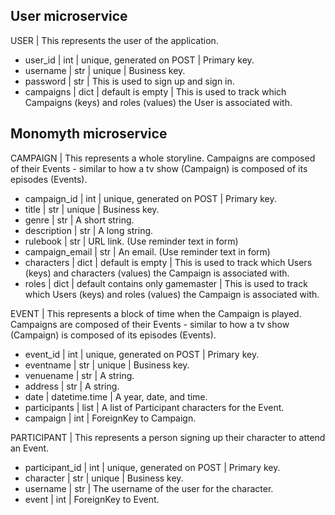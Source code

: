## User microservice

USER | This represents the user of the application.
- user_id | int | unique, generated on POST | Primary key.
- username | str | unique | Business key.
- password | str | This is used to sign up and sign in.
- campaigns | dict | default is empty | This is used to track which Campaigns (keys) and roles (values) the User is associated with.


## Monomyth microservice

CAMPAIGN | This represents a whole storyline. Campaigns are composed of their Events - similar to how a tv show (Campaign) is composed of its episodes (Events).
- campaign_id | int | unique, generated on POST | Primary key.
- title | str | unique | Business key.
- genre | str | A short string.
- description | str | A long string.
- rulebook | str | URL link. (Use reminder text in form)
- campaign_email | str | An email. (Use reminder text in form)
- characters | dict | default is empty | This is used to track which Users (keys) and characters (values) the Campaign is associated with.
- roles | dict | default contains only gamemaster | This is used to track which Users (keys) and roles (values) the Campaign is associated with.


EVENT | This represents a block of time when the Campaign is played. Campaigns are composed of their Events - similar to how a tv show (Campaign) is composed of its episodes (Events).
- event_id | int | unique, generated on POST | Primary key.
- eventname | str | unique | Business key.
- venuename | str | A string.
- address | str | A string.
- date | datetime.time | A year, date, and time.
- participants | list | A list of Participant characters for the Event.
- campaign | int | ForeignKey to Campaign.


PARTICIPANT | This represents a person signing up their character to attend an Event.
- participant_id | int | unique, generated on POST | Primary key.
- character | str | unique | Business key.
- username | str | The username of the user for the character.
- event | int | ForeignKey to Event.
